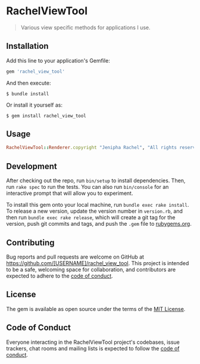 # RachelViewTool

> Various view specific methods for applications I use.

## Installation

Add this line to your application's Gemfile:

```ruby
gem 'rachel_view_tool'
```

And then execute:

    $ bundle install

Or install it yourself as:

    $ gem install rachel_view_tool

## Usage

```ruby
RachelViewTool::Renderer.copyright "Jenipha Rachel", "All rights reserved"
```

## Development

After checking out the repo, run `bin/setup` to install dependencies. Then, run `rake spec` to run the tests. You can also run `bin/console` for an interactive prompt that will allow you to experiment.

To install this gem onto your local machine, run `bundle exec rake install`. To release a new version, update the version number in `version.rb`, and then run `bundle exec rake release`, which will create a git tag for the version, push git commits and tags, and push the `.gem` file to [rubygems.org](https://rubygems.org).

## Contributing

Bug reports and pull requests are welcome on GitHub at https://github.com/[USERNAME]/rachel_view_tool. This project is intended to be a safe, welcoming space for collaboration, and contributors are expected to adhere to the [code of conduct](https://github.com/[USERNAME]/rachel_view_tool/blob/master/CODE_OF_CONDUCT.md).

## License

The gem is available as open source under the terms of the [MIT License](https://opensource.org/licenses/MIT).

## Code of Conduct

Everyone interacting in the RachelViewTool project's codebases, issue trackers, chat rooms and mailing lists is expected to follow the [code of conduct](https://github.com/[USERNAME]/rachel_view_tool/blob/master/CODE_OF_CONDUCT.md).
